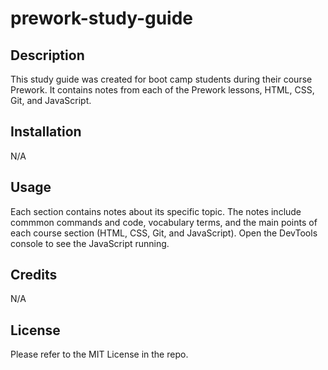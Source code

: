 # prework-study-guide
## Description
This study guide was created for boot camp students during their course Prework. It contains notes from each of the Prework lessons, HTML, CSS, Git, and JavaScript.


## Installation
N/A

## Usage
Each section contains notes about its specific topic. The notes include commmon commands and code, vocabulary terms, and the main points of each course section (HTML, CSS, Git, and JavaScript). Open the DevTools console to see the JavaScript running. 

## Credits
N/A

## License
Please refer to the MIT License in the repo.


